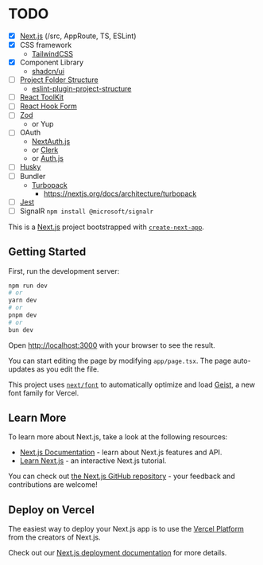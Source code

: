 # TODO

- [x] [Next.js](https://nextjs.org/) (/src, AppRoute, TS, ESLint)
- [x] CSS framework
  - [TailwindCSS](https://tailwindcss.com/)
- [x] Component Library
  - [shadcn/ui](https://ui.shadcn.com/)
- [ ] [Project Folder Structure](https://github.com/WebDevSimplified/parity-deals-clone/tree/feature-folder-structure)
  - [eslint-plugin-project-structure](https://github.com/Igorkowalski94/eslint-plugin-project-structure)
- [ ] [React ToolKit](https://redux-toolkit.js.org/)
- [ ] [React Hook Form](https://www.react-hook-form.com/)
- [ ] [Zod](https://zod.dev/)
  - or Yup
- [ ] OAuth
  - [NextAuth.js](https://next-auth.js.org/)
  - or [Clerk](https://clerk.com/)
  - or [Auth.js](https://authjs.dev/reference/nextjs)
- [ ] [Husky](https://typicode.github.io/husky/)
- [ ] Bundler
  - [Turbopack](https://turbo.build/pack/docs) 
    * https://nextjs.org/docs/architecture/turbopack
- [ ] [Jest](https://jestjs.io/)
- [ ] SignalR `npm install @microsoft/signalr`

This is a [Next.js](https://nextjs.org) project bootstrapped with [`create-next-app`](https://nextjs.org/docs/app/api-reference/cli/create-next-app).

## Getting Started

First, run the development server:

```bash
npm run dev
# or
yarn dev
# or
pnpm dev
# or
bun dev
```

Open [http://localhost:3000](http://localhost:3000) with your browser to see the result.

You can start editing the page by modifying `app/page.tsx`. The page auto-updates as you edit the file.

This project uses [`next/font`](https://nextjs.org/docs/app/building-your-application/optimizing/fonts) to automatically optimize and load [Geist](https://vercel.com/font), a new font family for Vercel.

## Learn More

To learn more about Next.js, take a look at the following resources:

- [Next.js Documentation](https://nextjs.org/docs) - learn about Next.js features and API.
- [Learn Next.js](https://nextjs.org/learn) - an interactive Next.js tutorial.

You can check out [the Next.js GitHub repository](https://github.com/vercel/next.js) - your feedback and contributions are welcome!

## Deploy on Vercel

The easiest way to deploy your Next.js app is to use the [Vercel Platform](https://vercel.com/new?utm_medium=default-template&filter=next.js&utm_source=create-next-app&utm_campaign=create-next-app-readme) from the creators of Next.js.

Check out our [Next.js deployment documentation](https://nextjs.org/docs/app/building-your-application/deploying) for more details.
